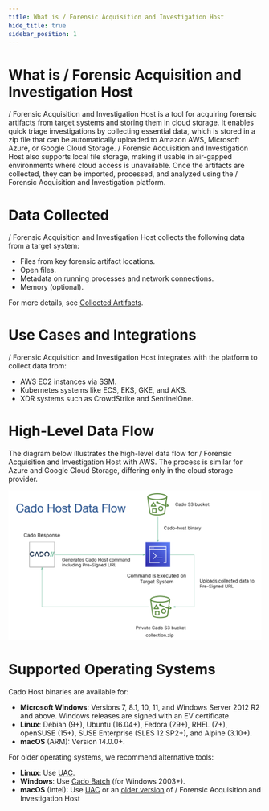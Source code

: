 ```yaml
---
title: What is / Forensic Acquisition and Investigation Host
hide_title: true
sidebar_position: 1
---
```


# What is / Forensic Acquisition and Investigation Host

/ Forensic Acquisition and Investigation Host is a tool for acquiring forensic artifacts from target systems and storing them in cloud storage. It enables quick triage investigations by collecting essential data, which is stored in a zip file that can be automatically uploaded to Amazon AWS, Microsoft Azure, or Google Cloud Storage. / Forensic Acquisition and Investigation Host also supports local file storage, making it usable in air-gapped environments where cloud access is unavailable. Once the artifacts are collected, they can be imported, processed, and analyzed using the / Forensic Acquisition and Investigation platform.

# Data Collected

/ Forensic Acquisition and Investigation Host collects the following data from a target system:
- Files from key forensic artifact locations.
- Open files.
- Metadata on running processes and network connections.
- Memory (optional).

For more details, see [Collected Artifacts](/cado/discovery-import/cado-host/intro).

# Use Cases and Integrations

/ Forensic Acquisition and Investigation Host integrates with the platform to collect data from:
- AWS EC2 instances via SSM.
- Kubernetes systems like ECS, EKS, GKE, and AKS.
- XDR systems such as CrowdStrike and SentinelOne.

# High-Level Data Flow

The diagram below illustrates the high-level data flow for / Forensic Acquisition and Investigation Host with AWS. The process is similar for Azure and Google Cloud Storage, differing only in the cloud storage provider.

![Cado Host Dataflow](/img/cado-host-dfd.png)

# Supported Operating Systems

Cado Host binaries are available for:
- **Microsoft Windows**: Versions 7, 8.1, 10, 11, and Windows Server 2012 R2 and above. Windows releases are signed with an EV certificate.
- **Linux**: Debian (9+), Ubuntu (16.04+), Fedora (29+), RHEL (7+), openSUSE (15+), SUSE Enterprise (SLES 12 SP2+), and Alpine (3.10+).
- **macOS** (ARM): Version 14.0.0+.

For older operating systems, we recommend alternative tools:
- **Linux**: Use [UAC](https://github.com/tclahr/uac).
- **Windows**: Use [Cado Batch](https://github.com/cado-security/Cado-Batch) (for Windows 2003+).
- **macOS** (Intel): Use [UAC](https://github.com/tclahr/uac) or an [older version](https://cado-public.s3-accelerate.amazonaws.com/cado-host/v2.0.0/osx/cado-host-x86) of / Forensic Acquisition and Investigation Host
